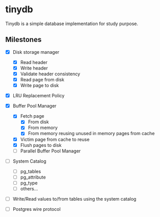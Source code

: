 # tinydb
Tinydb is a simple database implementation for study purpose.

## Milestones
- [x] Disk storage manager
    - [x] Read header
    - [x] Write header
    - [x] Validate header consistency
    - [x] Read page from disk
    - [x] Write page to disk

- [x] LRU  Replacement Policy

- [x] Buffer Pool Manager
    - [x] Fetch page
        - [x] From disk
        - [x] From memory
        - [x] From memory reusing unused in memory pages from cache
    - [x] Victim page from cache to reuse
    - [x] Flush pages to disk
    - [ ] Parallel Buffer Pool Manager

- [ ] System Catalog
    - [ ] pg_tables
    - [ ] pg_attribute
    - [ ] pg_type
    - [ ] others...

- [ ] Write/Read values to/from tables using the system catalog

- [ ] Postgres wire protocol
